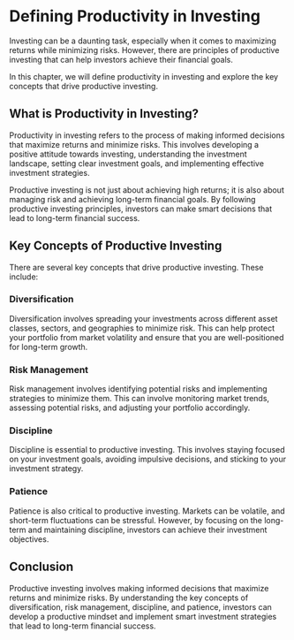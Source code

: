 Defining Productivity in Investing
===========================================================

Investing can be a daunting task, especially when it comes to maximizing returns while minimizing risks. However, there are principles of productive investing that can help investors achieve their financial goals.

In this chapter, we will define productivity in investing and explore the key concepts that drive productive investing.

What is Productivity in Investing?
----------------------------------

Productivity in investing refers to the process of making informed decisions that maximize returns and minimize risks. This involves developing a positive attitude towards investing, understanding the investment landscape, setting clear investment goals, and implementing effective investment strategies.

Productive investing is not just about achieving high returns; it is also about managing risk and achieving long-term financial goals. By following productive investing principles, investors can make smart decisions that lead to long-term financial success.

Key Concepts of Productive Investing
------------------------------------

There are several key concepts that drive productive investing. These include:

### Diversification

Diversification involves spreading your investments across different asset classes, sectors, and geographies to minimize risk. This can help protect your portfolio from market volatility and ensure that you are well-positioned for long-term growth.

### Risk Management

Risk management involves identifying potential risks and implementing strategies to minimize them. This can involve monitoring market trends, assessing potential risks, and adjusting your portfolio accordingly.

### Discipline

Discipline is essential to productive investing. This involves staying focused on your investment goals, avoiding impulsive decisions, and sticking to your investment strategy.

### Patience

Patience is also critical to productive investing. Markets can be volatile, and short-term fluctuations can be stressful. However, by focusing on the long-term and maintaining discipline, investors can achieve their investment objectives.

Conclusion
----------

Productive investing involves making informed decisions that maximize returns and minimize risks. By understanding the key concepts of diversification, risk management, discipline, and patience, investors can develop a productive mindset and implement smart investment strategies that lead to long-term financial success.
